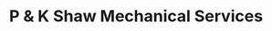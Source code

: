 ---
title: "P & K Shaw Mechanical Services"
url: /maryborough/p-and-k-shaw-mechanical-services/
shop: car repair
---